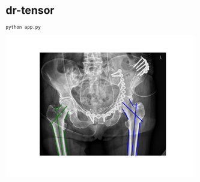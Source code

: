 # dr-tensor

```bash
python app.py
```
![screenshot](Backend/network/visualisations/pred_Becken2015-PA000003_0.png)
